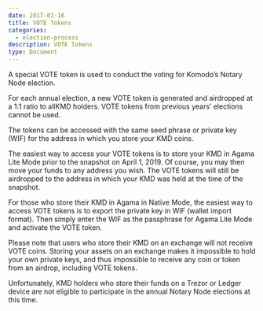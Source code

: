 ```yaml
---
date: 2017-01-16
title: VOTE Tokens
categories:
  - election-process
description: VOTE Tokens
type: Document
---
```

A special VOTE token is used to conduct the voting for Komodo’s Notary Node election.

For each annual election, a new VOTE token is generated and airdropped at a 1:1 ratio to allKMD holders. VOTE tokens from previous years’ elections cannot be used.

The tokens can be accessed with the same seed phrase or private key (WIF) for the address in which you store your KMD coins.

The easiest way to access your VOTE tokens is to store your KMD in Agama Lite Mode prior to the snapshot on April 1, 2019. Of course, you may then move your funds to any address you wish. The VOTE tokens will still be airdropped to the address in which your KMD was held at the time of the snapshot.

For those who store their KMD in Agama in Native Mode, the easiest way to access VOTE tokens is to export the private key in WIF (wallet import format). Then simply enter the WIF as the passphrase for Agama Lite Mode and activate the VOTE token.

Please note that users who store their KMD on an exchange will not receive VOTE coins. Storing your assets on an exchange makes it impossible to hold your own private keys, and thus impossible to receive any coin or token from an airdrop, including VOTE tokens.

Unfortunately, KMD holders who store their funds on a Trezor or Ledger device are not eligible to participate in the annual Notary Node elections at this time.
